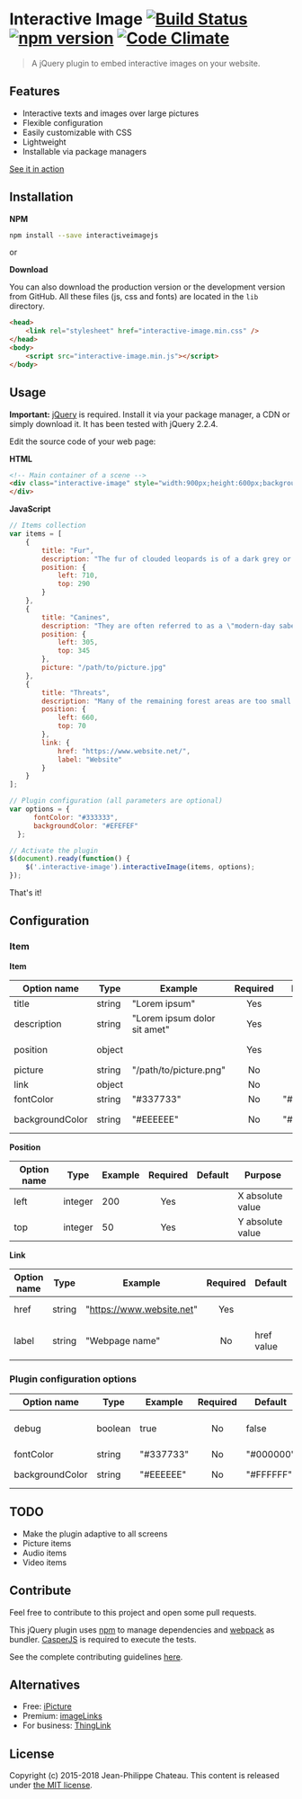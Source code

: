 # Interactive Image [![Build Status](https://travis-ci.org/jpchateau/Interactive-Image.svg?branch=master)](https://travis-ci.org/jpchateau/Interactive-Image) [![npm version](https://badge.fury.io/js/interactiveimagejs.svg)](http://badge.fury.io/js/interactiveimagejs) [![Code Climate](https://codeclimate.com/github/jpchateau/Interactive-Image/badges/gpa.svg)](https://codeclimate.com/github/jpchateau/Interactive-Image)

> A jQuery plugin to embed interactive images on your website.

## Features

- Interactive texts and images over large pictures
- Flexible configuration
- Easily customizable with CSS
- Lightweight
- Installable via package managers

[See it in action](https://www.jpchateau.com/demo/interactive-image)

## Installation

**NPM**

```sh
npm install --save interactiveimagejs
```
or 

**Download**

You can also download the production version or the development version from GitHub.
All these files (js, css and fonts) are located in the `lib` directory.

```html
<head>
    <link rel="stylesheet" href="interactive-image.min.css" />
</head>
<body>
    <script src="interactive-image.min.js"></script>
</body>
```

## Usage

**Important:** [jQuery](https://jquery.com/download/) is required.
Install it via your package manager, a CDN or simply download it. It has been tested with jQuery 2.2.4.

Edit the source code of your web page:

**HTML**

```html
<!-- Main container of a scene -->
<div class="interactive-image" style="width:900px;height:600px;background:url('/path/to/main-image.png');">
</div>
```

**JavaScript**

```javascript
// Items collection
var items = [
    {
        title: "Fur",
        description: "The fur of clouded leopards is of a dark grey or ochreous...",
        position: {
            left: 710,
            top: 290
        }
    },
    {
        title: "Canines",
        description: "They are often referred to as a \"modern-day saber tooth\"...",
        position: {
            left: 305,
            top: 345
        },
        picture: "/path/to/picture.jpg"
    },
    {
        title: "Threats",
        description: "Many of the remaining forest areas are too small to ensure...",
        position: {
            left: 660,
            top: 70
        },
        link: {
            href: "https://www.website.net/",
            label: "Website"
        }
    }
];

// Plugin configuration (all parameters are optional)
var options = {
      fontColor: "#333333",
      backgroundColor: "#EFEFEF"
  };

// Activate the plugin
$(document).ready(function() {
    $('.interactive-image').interactiveImage(items, options);
});
```

That's it!

## Configuration

### Item

**Item**

| Option name     | Type    | Example                      | Required | Default   | Purpose          |
| --------------- | ------- | ---------------------------- |:--------:| --------- | ---------------- |
| title           | string  | "Lorem ipsum"                | Yes      |           | Title            |
| description     | string  | "Lorem ipsum dolor sit amet" | Yes      |           | Descriptive text |
| position        | object  |                              | Yes      |           | Marker position  |
| picture         | string  | "/path/to/picture.png"       | No       |           | Illustration     |
| link            | object  |                              | No       |           | HTTP Link        |
| fontColor       | string  | "#337733"                    | No       | "#000000" | Text color       |
| backgroundColor | string  | "#EEEEEE"                    | No       | "#FFFFFF" | Background color |

**Position**

| Option name     | Type    | Example | Required | Default | Purpose          |
| --------------- | ------- | ------- |:--------:| ------- | ---------------- |
| left            | integer | 200     | Yes      |         | X absolute value |
| top             | integer | 50      | Yes      |         | Y absolute value |

**Link**

| Option name     | Type    | Example                         | Required | Default    | Purpose             |
| --------------- | ------- | ------------------------------- |:--------:| ---------- | ------------------- |
| href            | string  | "https://www.website.net"       | Yes      |            | href attribute      |
| label           | string  | "Webpage name"                  | No       | href value | Name of the webpage |

### Plugin configuration options

| Option name     | Type    | Example   | Required | Default   | Purpose                 |
| --------------- | ------- | --------- |:--------:| --------- | ----------------------- |
| debug           | boolean | true      | No       | false     | Logs enabled in console |
| fontColor       | string  | "#337733" | No       | "#000000" | Text color              |
| backgroundColor | string  | "#EEEEEE" | No       | "#FFFFFF" | Background color        |

## TODO

- Make the plugin adaptive to all screens
- Picture items
- Audio items
- Video items


## Contribute

Feel free to contribute to this project and open some pull requests.

This jQuery plugin uses [npm](https://www.npmjs.com/) to manage dependencies and [webpack](https://webpack.js.org/) as bundler.
[CasperJS](http://casperjs.org/) is required to execute the tests.

See the complete contributing guidelines [here](CONTRIBUTING.md).


## Alternatives

* Free: [iPicture](https://github.com/vincicat/jQuery-iPicture)
* Premium: [imageLinks](http://avirtum.com/imagelinks-jquery-plugin/)
* For business: [ThingLink](https://www.thinglink.com/)


## License

Copyright (c) 2015-2018 Jean-Philippe Chateau.
This content is released under [the MIT license](https://github.com/jpchateau/Interactive-Image/blob/master/LICENSE).
